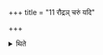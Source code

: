 +++
title = "11 रौद्रञ् चरुं यदि"

+++

<details><summary>थिते</summary>

रौद्रं चरुं यदि महती देवताभिमन्येत ११
</details>
